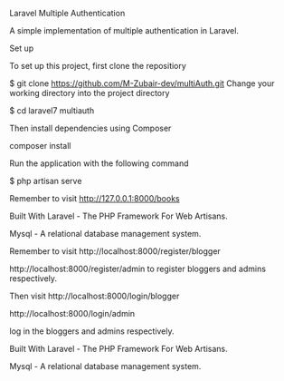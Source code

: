Laravel Multiple Authentication



A simple implementation of multiple authentication in Laravel.

Set up

To set up this project, first clone the repositiory

$ git clone https://github.com/M-Zubair-dev/multiAuth.git Change your working directory into the project directory

$ cd laravel7 multiauth

Then install dependencies using Composer

composer install

Run the application with the following command

$ php artisan serve

Remember to visit http://127.0.0.1:8000/books

Built With Laravel - The PHP Framework For Web Artisans.

Mysql - A relational database management system.

Remember to visit http://localhost:8000/register/blogger

http://localhost:8000/register/admin to register bloggers and admins respectively.

Then visit http://localhost:8000/login/blogger

http://localhost:8000/login/admin

log in the bloggers and admins respectively.

Built With Laravel - The PHP Framework For Web Artisans.

Mysql - A relational database management system.
